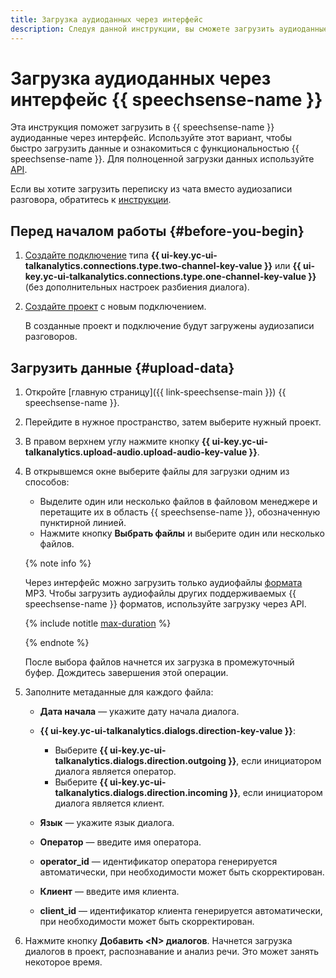 ```yaml
---
title: Загрузка аудиоданных через интерфейс
description: Следуя данной инструкции, вы сможете загрузить аудиоданные прямо в интерфейсе {{ speechsense-name }}.
---
```


# Загрузка аудиоданных через интерфейс {{ speechsense-name }}

Эта инструкция поможет загрузить в {{ speechsense-name }} аудиоданные через интерфейс. Используйте этот вариант, чтобы быстро загрузить данные и ознакомиться с функциональностью {{ speechsense-name }}. Для полноценной загрузки данных используйте [API](upload-data.md).

Если вы хотите загрузить переписку из чата вместо аудиозаписи разговора, обратитесь к [инструкции](upload-chat-text.md).

## Перед началом работы {#before-you-begin}

1. [Создайте подключение](../connection/create.md) типа **{{ ui-key.yc-ui-talkanalytics.connections.type.two-channel-key-value }}** или **{{ ui-key.yc-ui-talkanalytics.connections.type.one-channel-key-value }}** (без дополнительных настроек разбиения диалога).
1. [Создайте проект](../project/create.md) с новым подключением.

   В созданные проект и подключение будут загружены аудиозаписи разговоров.

## Загрузить данные {#upload-data}

1. Откройте [главную страницу]({{ link-speechsense-main }}) {{ speechsense-name }}.
1. Перейдите в нужное пространство, затем выберите нужный проект.
1. В правом верхнем углу нажмите кнопку **{{ ui-key.yc-ui-talkanalytics.upload-audio.upload-audio-key-value }}**.
1. В открывшемся окне выберите файлы для загрузки одним из способов:

    * Выделите один или несколько файлов в файловом менеджере и перетащите их в область {{ speechsense-name }}, обозначенную пунктирной линией.
    * Нажмите кнопку **Выбрать файлы** и выберите один или несколько файлов.

    {% note info %}

    Через интерфейс можно загрузить только аудиофайлы [формата](../../concepts/formats.md) MP3. Чтобы загрузить аудиофайлы других поддерживаемых {{ speechsense-name }} форматов, используйте загрузку через API.

    {% include notitle [max-duration](../../../_includes/speechsense/data/max-duration.md) %}

    {% endnote %}

    После выбора файлов начнется их загрузка в промежуточный буфер. Дождитесь завершения этой операции.

1. Заполните метаданные для каждого файла:

    * **Дата начала** — укажите дату начала диалога.
    * **{{ ui-key.yc-ui-talkanalytics.dialogs.direction-key-value }}**:

        * Выберите **{{ ui-key.yc-ui-talkanalytics.dialogs.direction.outgoing }}**, если инициатором диалога является оператор.
        * Выберите **{{ ui-key.yc-ui-talkanalytics.dialogs.direction.incoming }}**, если инициатором диалога является клиент.

    * **Язык** — укажите язык диалога.
    * **Оператор** — введите имя оператора.
    * **operator_id** — идентификатор оператора генерируется автоматически, при необходимости может быть скорректирован.
    * **Клиент** — введите имя клиента.
    * **client_id** — идентификатор клиента генерируется автоматически, при необходимости может быть скорректирован.

1. Нажмите кнопку **Добавить \<N\> диалогов**. Начнется загрузка диалогов в проект, распознавание и анализ речи. Это может занять некоторое время.
